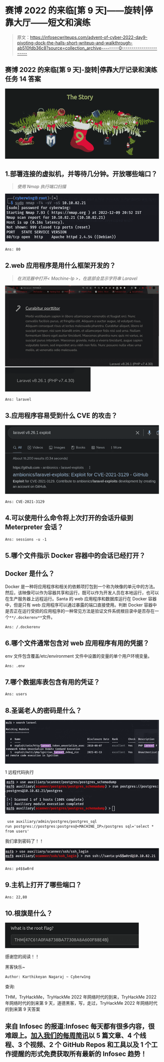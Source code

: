 # 赛博 2022 的来临[第 9 天]——旋转|停靠大厅——短文和演练

> 原文：<https://infosecwriteups.com/advent-of-cyber-2022-day9-pivoting-dock-the-halls-short-writeup-and-walkthrough-ab510fdb36c8?source=collection_archive---------0----------------------->

## 赛博 2022 的来临[第 9 天]-旋转|停靠大厅记录和演练任务 14 答案

![](img/5071c75f2587b4ff6dd13cc0dd4708c6.png)

## 1.部署连接的虚拟机，并等待几分钟。开放哪些端口？

> *使用 Nmap 执行端口扫描*

![](img/ffa5d9ff5e23dc2ba81df57b5f37cb69.png)

```
Ans: 80
```

## 2.web 应用程序是用什么框架开发的？

> *在浏览器中打开< Machine-Ip >，在底部会显示字符串 Laravel*

![](img/cd985f3e4b79b7dec16606619aee9574.png)![](img/32ceec6a68328fb95c1dac1d05a8ec32.png)

```
Ans: laravel
```

## 3.应用程序容易受到什么 CVE 的攻击？

![](img/69c6f5202c152b8ebd97eceb19c69809.png)

```
Ans: CVE-2021-3129
```

## 4.可以使用什么命令将上次打开的会话升级到 Meterpreter 会话？

```
Ans: sessions -u -1
```

## 5.哪个文件指示 Docker 容器中的会话已经打开？

## Docker 是什么？

Docker 是一种将应用程序和相关的依赖项打包到一个称为映像的单元中的方法。然后，该映像可以作为容器共享和运行，既可以作为开发人员在本地运行，也可以在生产服务器上远程运行。Santa 的 web 应用程序和数据库运行在 Docker 容器中，但是只有 web 应用程序可以通过暴露的端口直接使用。判断 Docker 容器中是否正在运行受损的应用程序的一种常见方法是验证文件系统根目录中是否存在一个`**/.dockerenv**`文件。

```
Ans: /.dockerenv
```

## 6.哪个文件通常包含对 web 应用程序有用的凭据？

env 文件包含覆盖/etc/environment 文件中设置的变量的单个用户环境变量。

```
Ans: .env
```

## 7.哪个数据库表包含有用的凭证？

```
Ans: users
```

## 8.圣诞老人的密码是什么？

![](img/c53a9d7254ceb517e7b1edc5eaea6fdf.png)

1 远程代码执行

![](img/ad01c53fc6a8ba4f61f0e060adc79a5f.png)

```
 use auxiliary/admin/postgres/postgres_sql
run postgres://postgres:postgres@<MACHINE_IP>/postgres sql='select * from users'
```

我们拿到密码了！！

![](img/d771c011776eda1ba097819293b1dec6.png)

```
Ans: p4$$w0rd
```

## 9.主机上打开了哪些端口？

```
Ans: 22,80
```

## 10.根旗是什么？

![](img/5c8a61ebd5250aef8b8011c8d552d94a.png)

感谢您的阅读！！

黑客快乐~

```
Author: Karthikeyan Nagaraj ~ Cyberw1ng
```

查询:

THM，TryHackMe，TryHackMe 2022 年网络时代的到来，TryHackMe 2022 年网络时代的到来第 9 天，道德黑客，写，走过，TryHackMe 2022 年网络时代的到来第 9 天答案

## 来自 Infosec 的报道:Infosec 每天都有很多内容，很难跟上。[加入我们的每周简讯](https://weekly.infosecwriteups.com/)以 5 篇文章、4 个线程、3 个视频、2 个 GitHub Repos 和工具以及 1 个工作提醒的形式免费获取所有最新的 Infosec 趋势！
